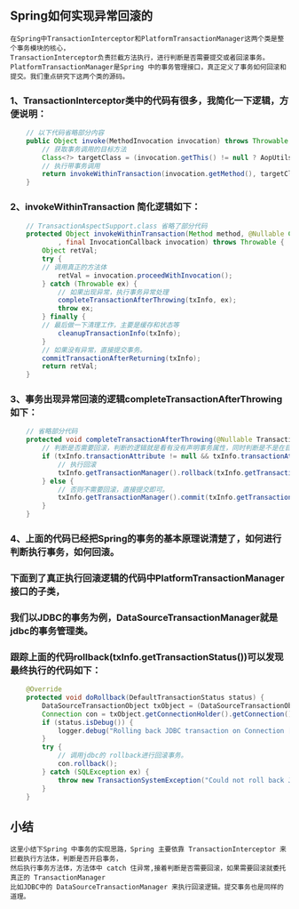 ## Spring如何实现异常回滚的

    在Spring中TransactionInterceptor和PlatformTransactionManager这两个类是整个事务模块的核心，
    TransactionInterceptor负责拦截方法执行，进行判断是否需要提交或者回滚事务。
    PlatformTransactionManager是Spring 中的事务管理接口，真正定义了事务如何回滚和提交。我们重点研究下这两个类的源码。

### 1、TransactionInterceptor类中的代码有很多，我简化一下逻辑，方便说明：

```java
    // 以下代码省略部分内容
    public Object invoke(MethodInvocation invocation) throws Throwable {
        // 获取事务调用的目标方法
        Class<?> targetClass = (invocation.getThis() != null ? AopUtils.getTargetClass(invocation.getThis()) : null);
        // 执行带事务调用
        return invokeWithinTransaction(invocation.getMethod(), targetClass, invocation::proceed);
    }
```


### 2、invokeWithinTransaction 简化逻辑如下：
```java
    // TransactionAspectSupport.class 省略了部分代码
    protected Object invokeWithinTransaction(Method method, @Nullable Class<?> targetClass
            , final InvocationCallback invocation) throws Throwable {
        Object retVal;
        try {
        // 调用真正的方法体
        	retVal = invocation.proceedWithInvocation();
        } catch (Throwable ex) {
        	// 如果出现异常，执行事务异常处理
        	completeTransactionAfterThrowing(txInfo, ex);
        	throw ex;
        } finally {
        // 最后做一下清理工作，主要是缓存和状态等
        	cleanupTransactionInfo(txInfo);
        }
        // 如果没有异常，直接提交事务。
        commitTransactionAfterReturning(txInfo);
        return retVal;
	}
```


### 3、事务出现异常回滚的逻辑completeTransactionAfterThrowing如下：
```java
    // 省略部分代码
    protected void completeTransactionAfterThrowing(@Nullable TransactionInfo txInfo, Throwable ex) {
        // 判断是否需要回滚，判断的逻辑就是看有没有声明事务属性，同时判断是不是在目前的这个异常中执行回滚。
        if (txInfo.transactionAttribute != null && txInfo.transactionAttribute.rollbackOn(ex)) {
            // 执行回滚
            txInfo.getTransactionManager().rollback(txInfo.getTransactionStatus());
        } else {
            // 否则不需要回滚，直接提交即可。
            txInfo.getTransactionManager().commit(txInfo.getTransactionStatus());
        }
    }
```


### 4、上面的代码已经把Spring的事务的基本原理说清楚了，如何进行判断执行事务，如何回滚。
###    下面到了真正执行回滚逻辑的代码中PlatformTransactionManager接口的子类，
###    我们以JDBC的事务为例，DataSourceTransactionManager就是jdbc的事务管理类。
###    跟踪上面的代码rollback(txInfo.getTransactionStatus())可以发现最终执行的代码如下：
```java
    @Override
    protected void doRollback(DefaultTransactionStatus status) {
        DataSourceTransactionObject txObject = (DataSourceTransactionObject) status.getTransaction();
        Connection con = txObject.getConnectionHolder().getConnection();
        if (status.isDebug()) {
            logger.debug("Rolling back JDBC transaction on Connection [" + con + "]");
        }
        try {
            // 调用jdbc的 rollback进行回滚事务。
            con.rollback();
        } catch (SQLException ex) {
            throw new TransactionSystemException("Could not roll back JDBC transaction", ex);
        }
    }
```

## 小结
    这里小结下Spring 中事务的实现思路，Spring 主要依靠 TransactionInterceptor 来拦截执行方法体，判断是否开启事务，
    然后执行事务方法体，方法体中 catch 住异常,接着判断是否需要回滚，如果需要回滚就委托真正的 TransactionManager
    比如JDBC中的 DataSourceTransactionManager 来执行回滚逻辑。提交事务也是同样的道理。